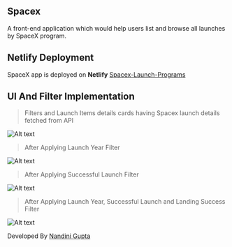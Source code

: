 ## Spacex
A front-end application which would help users list and browse all launches by SpaceX program.

## Netlify Deployment

SpaceX app is deployed on **Netlify** [Spacex-Launch-Programs](https://spacex-programs-nandini.netlify.app/)


## UI And Filter Implementation

>Filters and Launch Items details cards having Spacex launch details fetched from API

![Alt text](https://ik.imagekit.io/nandini/Screenshot__11__LgfvEevYT.png)
> After Applying Launch Year Filter

![Alt text](https://ik.imagekit.io/nandini/Screenshot__12__dbVTkAr72.png)

> After Applying Successful Launch Filter

![Alt text](https://ik.imagekit.io/nandini/Screenshot__13__srRGbA7NYy.png)

> After Applying Launch Year, Successful Launch and Landing Success Filter

![Alt text](https://ik.imagekit.io/nandini/Screenshot__14__G6rr9h3N01.png)

Developed By [Nandini Gupta](https://github.com/nandini-14)
